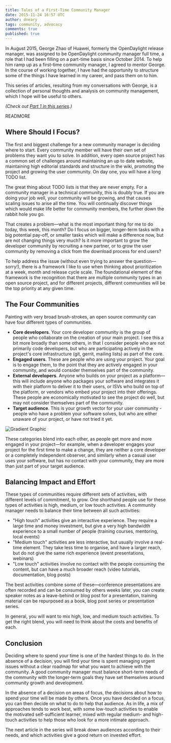 ```yaml
---
title: Tales of a First-Time Community Manager
date: 2015-11-24 16:57 UTC
author: dneary
tags: community, advocacy
comments: true
published: true
---
```

In August 2015, George Zhao of Huawei, formerly the OpenDaylight release manager, was assigned to be OpenDaylight community manager full time, a role that I had been filling on a part-time basis since October 2014. To help him ramp up as a first-time community manager, I agreed to mentor George. In the course of working together, I have had the opportunity to structure some of the things I have learned in my career, and pass them on to him.

This series of articles, resulting from my conversations with George, is a collection of personal thoughts and analysis on community management, which I hope will be useful to others.

*(Check out [Part 1 in this series](http://community.redhat.com/blog/2015/10/what-is-a-community-managers-goal/).)*

READMORE

## Where Should I Focus?

The first and biggest challenge for a new community manager is deciding where to start. Every community member will have their own set of problems they want you to solve. In addition, every open source project has a common set of challenges around maintaining an up to date website, maintaining high editorial standards and structure in the wiki, promoting the project and growing the user community. On day one, you will have a long TODO list.

The great thing about TODO lists is that they are never empty. For a community manager in a technical community, this is doubly true. If you are doing your job well, your community will be growing, and that causes scaling issues to arise all the time. You will continually discover things which would make life better for community members, the further down the rabbit hole you go.

That creates a problem&mdash;what is the most important thing for me to do today, this week, this month? Do I focus on bigger, longer-term tasks with a big potential pay-off, or smaller tasks which will make a difference now, but are not changing things very much? Is it more important to grow the developer community by recruiting a new partner, or to grow the user community by removing a click from the download process for end users?

To help address the issue (without even trying to answer the question&mdash;sorry!), there is a framework I like to use when thinking about prioritization at a week, month and release cycle scale. The foundational element of the framework is the recognition that there are multiple community types in an open source project, and for different projects, different communities will be the top priority at any given time.

## The Four Communities

Painting with very broad brush-strokes, an open source community can have four different types of communities.

 * **Core developers**. Your core developer community is the group of people who  collaborate on the creation of your main project. I see this a bit more broadly than some others, in that I consider people who are not primarily code developers, but who are participating actively in the project's core infrastructure (git, gerrit, mailing lists) as part of  the core.
 *  **Engaged users**. These are people who are using your project. Your  goal is to engage them, to the point that they are actively engaged in your community, and would consider themselves part of the community.
 *  **External developers**. Anyone who builds on your project as a platform&mdash;this will include anyone who packages your software and integrates it with their platform to deliver it to their users, or ISVs who build on top of the platform, or vendors who embed your project into their offerings. These people are economically motivated to see the project do well, but may not consider themselves part of the community.
 *  **Target audience**. This is your growth vector for your user community - people who have a problem your software solves, but who are either unaware of your project, or have not tried it yet.

![Gradient Graphic](blog/Community_gradient.png)

These categories blend into each other, as people get more and more engaged in your project&mdash;for example, when a developer engages your project for the first time to make a change, they are neither a core developer or a completely independent observer, and similarly when a casual user uses your software, but has no contact with your community, they are more than just part of your target audience.

## Balancing Impact and Effort

These types of communities require different sets of activities, with different levels of commitment, to grow. One shorthand people use for these types of activities is high, medium, or low touch activities. A community manager needs to balance their time between all such activities:

 *  "High touch" activities give an interactive experience. They require a large time and money investment, but give a very high bandwidth experience to a small number of people (training courses, mentoring, local events)
 *  "Medium touch" activities are less interactive, but usually involve a real-time element. They  take less time to organise, and have a larger reach, but do not give the same rich experience (event presentations, webinars)
 *  "Low touch" activities involve no contact with the people consuming the content, but can have a much broader reach (video tutorials, documentation, blog posts)

The best activities combine some of these&mdash;conference presentations are often recorded and can be consumed by others weeks later, you can create speaker notes as a leave-behind or blog post for a presentation, training material can be repurposed as a book, blog post series or presentation series.

In general, you will want to mix high, low, and medium touch activities. To get the right blend, you will need to think about the costs and benefits of each.

## Conclusion

Deciding where to spend your time is one of the hardest things to do. In the absence of a decision, you will find your time is spent managing urgent issues without a clear roadmap for what you want to achieve with the community. A good community manager must balance short-term needs of the community with the longer-term goals they have set themselves around community growth and development.

In the absence of a decision on areas of focus, the decisions about how to spend your time will be made by others. Once you have decided on a focus, you can then decide on what to do to help that audience. As in life, a mix of approaches tends to work best, with some low-touch activities to enable the motivated self-sufficient learner, mixed with regular medium- and high-touch activities to help those who look for a more intimate approach.

The next article in the series will break down audiences according to their needs, and which activities give a good return on invested effort.
